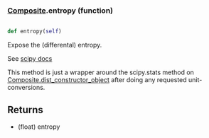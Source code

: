 ### [Composite](Composite.md).entropy (function)


```py

def entropy(self)

```



Expose the (differental) entropy.

See [scipy docs](https://docs.scipy.org/doc/scipy/reference/generated/scipy.stats.rv_continuous.entropy.html)

This method is just a wrapper around the scipy.stats method on
[Composite.dist_constructor_object](Composite.dist_constructor_object.md) after doing any requested unit-conversions.

Returns
---------
* (float) entropy

